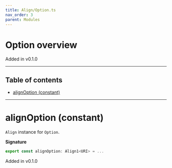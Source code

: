 ```yaml
---
title: Align/Option.ts
nav_order: 3
parent: Modules
---
```


# Option overview

Added in v0.1.0

---

<h2 class="text-delta">Table of contents</h2>

- [alignOption (constant)](#alignoption-constant)

---

# alignOption (constant)

`Align` instance for `Option`.

**Signature**

```ts
export const alignOption: Align1<URI> = ...
```

Added in v0.1.0
